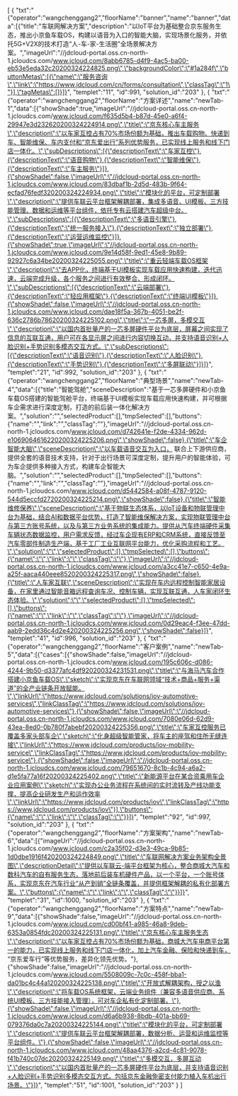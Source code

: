 [
	{
		"txt":"{\"operator\":\"wangchenggang2\",\"floorName\":\"banner\",\"name\":\"banner\",\"data\":[{\"title\":\"车联网解决方案\",\"description\":\"以IoT平台为基础整合京东服务生态，推出小京鱼车载OS，构建以语音为入口的智能大脑，实现场景化服务，并依托5G+V2X的技术打造“人-车-家-生活圈”全场景解决方案。\",\"imageUrl\":\"//jdcloud-portal.oss.cn-north-1.jcloudcs.com/www.jcloud.com/8abb6785-d4f9-4ac5-ba00-eb53e5eda32c20200324224825.png\",\"backgroundColor\":\"#1a284f\",\"buttonMetas\":[{\"name\":\"服务咨询\",\"link\":\"https://www.jdcloud.com/cn/forms/consultation\",\"classTag\":\"1\"}],\"tagMetas\":[]}]}",
		"templet":"11",
		"id":991,
		"solution_id":"203"
	},
	{
		"txt":"{\"operator\":\"wangchenggang2\",\"floorName\":\"方案详述\",\"name\":\"newTab-1\",\"data\":[{\"showShade\":true,\"imageUrl\":\"//jdcloud-portal.oss.cn-north-1.jcloudcs.com/www.jcloud.com/f635d5b4-b87d-45e0-a6f4-29947e3d232620200324224914.png\",\"title\":\"京东核心车主服务\",\"description\":\"以车家互控占有70%市场份额为基础，推出车载购物、快递到车、智能维保、车内支付和“京东爱出行”系列优势服务，已实现线上服务和线下门店一体化。\",\"subDescriptions\":[{\"descriptionText\":\"车家互控\"},{\"descriptionText\":\"语音购物\"},{\"descriptionText\":\"智能维保\"},{\"descriptionText\":\"车主服务\"}]},{\"showShade\":false,\"imageUrl\":\"//jdcloud-portal.oss.cn-north-1.jcloudcs.com/www.jcloud.com/83dbaf1b-2d5d-483b-9f64-ecfad76fedf320200324224934.png\",\"title\":\"模块化的平台，可定制部署\",\"description\":\"提供车联云平台框架解耦部署，集成多语音、UI模板、三方技能管理、数据和运维等平台组件，依托专有云搭建汽车超级中台。\",\"subDescriptions\":[{\"descriptionText\":\"多语音引擎\"},{\"descriptionText\":\"统一服务接入\"},{\"descriptionText\":\"独立部署\"},{\"descriptionText\":\"运营运维监控\"}]},{\"showShade\":true,\"imageUrl\":\"//jdcloud-portal.oss.cn-north-1.jcloudcs.com/www.jcloud.com/9e14d58f-9ed1-45e8-9b89-92927c6a34be20200324225055.png\",\"title\":\"重云轻端车载OS框架\",\"description\":\"去APP化，终端基于UI模板实现车载应用快速构建，迭代迅速，云端完成升级，各个服务之间进行有效整合、形成闭环。\",\"subDescriptions\":[{\"descriptionText\":\"云端部署\"},{\"descriptionText\":\"轻应用框架\"},{\"descriptionText\":\"终端UI模板\"}]},{\"showShade\":false,\"imageUrl\":\"//jdcloud-portal.oss.cn-north-1.jcloudcs.com/www.jcloud.com/dae18f5a-367b-4051-be2f-636c2786b78620200324225102.png\",\"title\":\"一芯多屏，多模交互\",\"description\":\"以国内首批量产的一芯多屏硬件平台为底层，屏幕之间实现了信息的互联互通，用户可在各显示屏之间进行内容切换互动，并支持语音识别+人脸识别+手势识别多模态交互方式。\",\"subDescriptions\":[{\"descriptionText\":\"语音识别\"},{\"descriptionText\":\"人脸识别\"},{\"descriptionText\":\"手势识别\"},{\"descriptionText\":\"多屏联动\"}]}]}",
		"templet":"21",
		"id":992,
		"solution_id":"203"
	},
	{
		"txt":"{\"operator\":\"wangchenggang2\",\"floorName\":\"典型场景\",\"name\":\"newTab-4\",\"data\":[{\"title\":\"智能驾舱\",\"sceneDescription\":\"基于一芯多屏硬件和小京鱼车载OS搭建的智能驾舱平台，终端基于UI模板实现车载应用快速构建，并可根据车企需求进行深度定制，打造的前后装一体化解决方案。\",\"solution\":\"\",\"selectedProduct\":[],\"tmpSelected\":[],\"buttons\":{\"name\":\"\",\"link\":\"\",\"classTag\":\"\"},\"imageUrl\":\"//jdcloud-portal.oss.cn-north-1.jcloudcs.com/www.jcloud.com/d742641e-f2de-4334-962d-e1069064616220200324225206.png\",\"showShade\":false},{\"title\":\"车企智能大脑\",\"sceneDescription\":\"以车载语音交互为入口， 联合上下游供应商，提供全套的语音技术支持，针对于出行场景可深度定制，提升用户的智能体验，可为车企提供多种接入方式，构建车企智能大脑。\",\"solution\":\"\",\"selectedProduct\":[],\"tmpSelected\":[],\"buttons\":{\"name\":\"\",\"link\":\"\",\"classTag\":\"\"},\"imageUrl\":\"//jdcloud-portal.oss.cn-north-1.jcloudcs.com/www.jcloud.com/d5442584-a08f-4787-9120-544d5eccfd2720200324225214.png\",\"showShade\":false},{\"title\":\"智能维修保养\",\"sceneDescription\":\"基于物联生态体系，以IoT设备和物联管理中台为基础，结合AI和数据平台优势，打造了智能维保解决方案，实现物联管理中台与第三方账号系统，以及与第三方业务系统的集成能力。提供从汽车终端硬件采集车辆状态数据监控，用户需求反馈，经过车企现有ERP和CRM系统，直接反馈至汽车零部件制造生产端，基于工厂工业互联网平台能力，优化采购流程和工艺。\",\"solution\":\"\",\"selectedProduct\":[],\"tmpSelected\":[],\"buttons\":{\"name\":\"\",\"link\":\"\",\"classTag\":\"\"},\"imageUrl\":\"//jdcloud-portal.oss.cn-north-1.jcloudcs.com/www.jcloud.com/a3cc41e7-c650-4e9a-a25f-aaca440eee8520200324225317.png\",\"showShade\":false},{\"title\":\"人车家互联\",\"sceneDescription\":\"实现在车内远程控制智能家居设备，在家里通过智能音箱远程查询车况、控制车辆，实现互联互通，人车家闭环生态体验。\",\"solution\":\"\",\"selectedProduct\":[],\"tmpSelected\":[],\"buttons\":{\"name\":\"\",\"link\":\"\",\"classTag\":\"\"},\"imageUrl\":\"//jdcloud-portal.oss.cn-north-1.jcloudcs.com/www.jcloud.com/0d29eac4-f3ee-47dd-aab9-2edd36c4d2e420200324225256.png\",\"showShade\":false}]}",
		"templet":"41",
		"id":996,
		"solution_id":"203"
	},
	{
		"txt":"{\"operator\":\"wangchenggang2\",\"floorName\":\"客户案例\",\"name\":\"newTab-5\",\"data\":[{\"cases\":[{\"showShade\":false,\"imageUrl\":\"//jdcloud-portal.oss.cn-north-1.jcloudcs.com/www.jcloud.com/195c606c-d086-4244-9b50-d3377afc4df920200324231531.png\",\"title\":\"与海马汽车合作搭建小京鱼车载OS\",\"sketch\":\"实现京东在车联网领域“技术+商品+服务+渠道”的全产业链条开放赋能。\",\"linkUrl\":\"https://www.jdcloud.com/solutions/iov-automotive-services\",\"linkClassTag\":\"https://www.jdcloud.com/solutions/iov-automotive-services\"},{\"showShade\":false,\"imageUrl\":\"//jdcloud-portal.oss.cn-north-1.jcloudcs.com/www.jcloud.com/7080e06d-62d9-43ea-8ed0-0b780f7abebf20200324225356.png\",\"title\":\"车家互控服务已覆盖多家头部车企\",\"sketch\":\"化身超级智能管家，将车主的座驾和住所无缝连接\",\"linkUrl\":\"https://www.jdcloud.com/products/iov-mobility-service\",\"linkClassTag\":\"https://www.jdcloud.com/products/iov-mobility-service\"},{\"showShade\":false,\"imageUrl\":\"//jdcloud-portal.oss.cn-north-1.jcloudcs.com/www.jcloud.com/79651670-8c1b-4c94-a6a2-d1e5fa77a16f20200324225402.png\",\"title\":\"新能源平台在某合资乘用车企业应用案例\",\"sketch\":\"实现办公业务流程在系统间的实时流转及产线功能支撑，提高企业研发生产和运作效率\",\"linkUrl\":\"https://www.jdcloud.com/products/iov\",\"linkClassTag\":\"https://www.jdcloud.com/products/iov\"}],\"buttons\":{\"name\":\"\",\"link\":\"\",\"classTag\":\"\"}}]}",
		"templet":"92",
		"id":997,
		"solution_id":"203"
	},
	{
		"txt":"{\"operator\":\"wangchenggang2\",\"floorName\":\"方案架构\",\"name\":\"newTab-6\",\"data\":[{\"imageUrl\":\"//jdcloud-portal.oss.cn-north-1.jcloudcs.com/www.jcloud.com/c2a35f02-d3e3-49ca-9b85-1d0dbe1916f420200324224849.png\",\"title\":\"车联网解决方案业务架构全景图\",\"descriptionDetail\":\"提供以车联云-端平台框架为核心，整合商城大汽车和数科汽车的自有服务生态，落地前后装车机硬件产品，以一个平台，一个账号体系，实现京东在汽车行业“从产到销”全链条覆盖，并提供框架解耦的私有化部署方案。\",\"buttons\":{\"name\":\"\",\"link\":\"\",\"classTag\":\"\"}}]}",
		"templet":"31",
		"id":1000,
		"solution_id":"203"
	},
	{
		"txt":"{\"operator\":\"wangchenggang2\",\"floorName\":\"方案特点\",\"name\":\"newTab-9\",\"data\":[{\"showShade\":false,\"imageUrl\":\"//jdcloud-portal.oss.cn-north-1.jcloudcs.com/www.jcloud.com/cd00bf41-a985-46a8-9deb-6353a0854fdc20200324225131.png\",\"title\":\"京东核心车主服务生态\",\"description\":\"以车家互控占有70%市场份额为基础，商城大汽车电商平台第一的能力，已实现线上服务和线下门店一体化，加上汽车金融、保险和快递到车， “京东爱车行”等优势服务，差异化领先优势。\"},{\"showShade\":false,\"imageUrl\":\"//jdcloud-portal.oss.cn-north-1.jcloudcs.com/www.jcloud.com/5508009c-7c0c-458f-bba1-da01bc4c44a120200324225138.png\",\"title\":\"开放式解耦架构，授之以渔\",\"description\":\"将车载OS系统框架，云端业务组件（兼容多语音供应商、系统UI模板、三方技能接入管理），可对车企私有化定制部署。\"},{\"showShade\":false,\"imageUrl\":\"//jdcloud-portal.oss.cn-north-1.jcloudcs.com/www.jcloud.com/d6a6b938-8bdb-401a-bb69-079376da0c7a20200324225144.png\",\"title\":\"模块化的平台，可定制部署\",\"description\":\"提供车联云平台框架解耦部署，数据分析、运营和运维监控等平台组件。\"},{\"showShade\":false,\"imageUrl\":\"//jdcloud-portal.oss.cn-north-1.jcloudcs.com/www.jcloud.com/48aa4376-a2cd-4c81-9078-f41b740c07dc20200324225149.png\",\"title\":\"多模交互，多屏互动\",\"description\":\"以国内首批量产的一芯多屏硬件平台为底层，并支持语音识别+人脸识别+手势识别多模态交互方式。包括京东金融免密支付能力植入车机出行场景。\"}]}",
		"templet":"51",
		"id":1001,
		"solution_id":"203"
	}
]